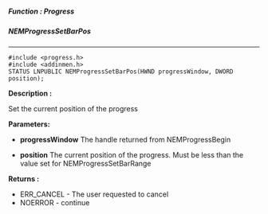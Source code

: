 ##### Function : Progress
##### NEMProgressSetBarPos

---
```
#include <progress.h>
#include <addinmen.h>
STATUS LNPUBLIC NEMProgressSetBarPos(HWND progressWindow, DWORD position);
```
**Description :**

Set the current position of the progress

**Parameters:**

- **progressWindow**
The handle returned from NEMProgressBegin

- **position**
The current position of the progress. Must be less than the value set for NEMProgressSetBarRange

**Returns :**
- ERR_CANCEL - The user requested to cancel
- NOERROR - continue

